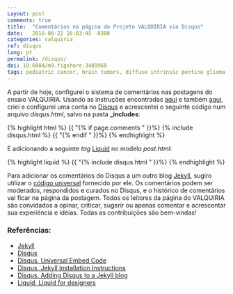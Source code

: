 ```yaml
---
Layout: post
comments: true
title:  "Comentários na página do Projeto VALQUIRIA via Disqus"
date:   2016-06-22 16:03:45 -0300
categories: valquiria
ref: disqus
lang: pt
permalink: /disqus/
doi: 10.6084/m9.figshare.3489968
tags: pediatric cancer, brain tumors, diffuse intrinsic pontine glioma, clinical trial, disqus, jekyll, project valkyrie
---
```


A partir de hoje, configurei o sistema de comentários nas postagens do ensaio VALQUIRIA. Usando as instruções encontradas [aqui][disqus-jekyll-install] e também [aqui][disqus-jekyll], criei e configurei uma conta no [Disqus][disqus] e acrescentei o seguinte código num arquivo _disqus.html_, salvo na pasta **\_includes**:

{% highlight html %}
  {{ "{% if page.comments " }}%}
  {% include  disqus.html %}
  {{ "{% endif " }}%}
{% endhighlight %}

E adicionando a seguinte _tag_ [Liquid][liquid] no modelo _post.html_:

{% highlight liquid %}
  {{ "{% include  disqus.html " }}%}
{% endhighlight %}


Para adicionar os comentários do Disqus a um outro blog [Jekyll][jekyll], sugiro utilizar o [código universal][disqus-embed] fornecido por ele.
Os comentários podem ser moderados, respondidos e curados no Disqus, e o histórico de comentários vai ficar na página da postagem. Todos os leitores da página do VALQUIRIA são convidados a opinar, criticar, sugerir ou apenas comentar e acrescentar sua experiência e idéias. Todas as contribuições são bem-vindas!

### Referências:

- [Jekyll][jekyll]
- [Disqus][disqus]
- [Disqus, Universal Embed Code][disqus-embed]
- [Disqus, Jekyll Installation Instructions][disqus-jekyll-install]
- [Disqus, Adding Disqus to a Jekyll blog][disqus-jekyll]
- [Liquid, Liquid for designers][liquid]

[jekyll]: https://jekyllrb.com
[disqus]: https://disqus.com
[disqus-embed]: https://disqus.com/admin/universalcode/
[disqus-jekyll-install]: https://help.disqus.com/customer/portal/articles/472138-jekyll-installation-instructions
[disqus-jekyll]: http://sgeos.github.io/jekyll/disqus/2016/02/14/adding-disqus-to-a-jekyll-blog.html
[liquid]: https://github.com/Shopify/liquid/wiki/liquid-for-designers
